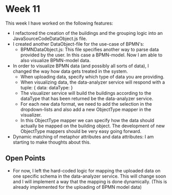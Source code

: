 # Week 11
This week I have worked on the following features:
* I refactored the creation of the buildings
and the grouping logic into an JavaSourceCodeDataObject.js
file.
* I created another DataObject-file for the use-case of BPMN's:
  * BPMNDataObject.js: This file specifies another way
  to parse data provided by the user. In this case a BPMN-model.
  Now I am able to also visualize BPMN-model data.
* In order to visualize BPMN data (and possibly all sorts of data),
I changed the way how data gets treated in the system.
  * When uploading data, specify which type of data you are providing.
  * When visualizing data, the data-analyzer service will
  respond with a tuple: { data: <uploaded-data> dataType: <dataType> }
  * The visualizer service will build the buildings according to the
  dataType that has been returned be the data-analyzer service.
  * For each new data format, we need to add the selection in the
  dropdown-lists and also add a new ObjectType mapper in the visualizer.
  * In this ObjectType mapper we can specify how the data should actually
  be mapped on the building object. The development of new ObjectType mappers
  should be very easy going forward.
* Dynamic matching of metaphor attributes and data attributes: I am 
starting to make thoughts about this.

## Open Points
* For now, I left the hard-coded logic for mapping the uploaded
data on one specific schema in the data-analyzer service. This will
change soon and I will implement a way that the mapping is done dynamically.
  (This is already implemented for the uploading of BPMN model data)